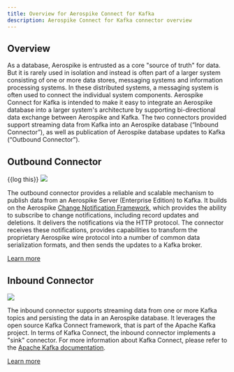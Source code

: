 ```yaml
---
title: Overview for Aerospike Connect for Kafka
description: Aerospike Connect for Kafka connector overview
---
```


## Overview

As a database, Aerospike is entrusted as a core "source of truth" for data. But
it is rarely used in isolation and instead is often part of a larger system
consisting of one or more data stores, messaging systems and information
processing systems. In these distributed systems, a messaging system is often
used to connect the individual system components. Aerospike Connect for Kafka is intended
to make it easy to integrate an Aerospike database into a larger system's
architecture by supporting bi-directional data exchange between Aerospike and
Kafka. The two connectors provided support streaming data from Kafka
into an Aerospike database (“Inbound Connector”), as well as publication of
Aerospike database updates to Kafka (“Outbound Connector”).

## Outbound Connector
{{log this}}
![]({{book.assets}}/images/kafka_outbound.png)

The outbound connector provides a reliable and scalable mechanism to publish
data from an Aerospike Server (Enterprise Edition) to Kafka. It builds on the
Aerospike [Change Notification Framework](/docs/architecture/change-notification.html),
which provides the ability to subscribe to change notifications, including
record updates and deletions. It delivers the notifications via the HTTP
protocol. The connector receives these notifications, provides
capabilities to transform the proprietary Aerospike wire protocol into a number
of common data serialization formats, and then sends the updates to a Kafka
broker.

<a href="/docs/connectors/enterprise/kafka/outbound/features.html" class="primary button">Learn more</a> 

## Inbound Connector

![]({{book.assets}}/images/kafka_inbound.png)

The inbound connector supports streaming data from one or more Kafka topics and
persisting the data in an Aerospike database. It leverages the open source
Kafka Connect framework, that is part of the Apache Kafka project. In terms of
Kafka Connect, the inbound connector implements a "sink" connector. For more
information about Kafka Connect, please refer to the [Apache Kafka
documentation](https://kafka.apache.org/documentation/#connect).

<a href="/docs/connectors/enterprise/kafka/inbound/features.html" class="primary button">Learn more</a> 
